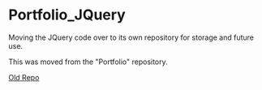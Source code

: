 # Portfolio_JQuery

Moving the JQuery code over to its own repository for storage and future use.

This was moved from the "Portfolio" repository.

[Old Repo](https://github.com/Serrowxd/Another_Portfolio)
